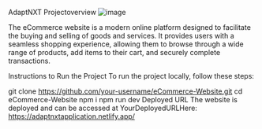 AdaptNXT
Projectoverview
![image](https://github.com/nileshpatil-15/AdaptNXT/assets/113256649/2af69bfe-71c6-482e-a0eb-ad4f1426a659)

The eCommerce website is a modern online platform designed to facilitate the buying and selling of goods and services. It provides users with a seamless shopping experience, allowing them to browse through a wide range of products, add items to their cart, and securely complete transactions.

Instructions to Run the Project
To run the project locally, follow these steps:

git clone https://github.com/your-username/eCommerce-Website.git
cd eCommerce-Website
npm i
npm run dev
Deployed URL
The website is deployed and can be accessed at YourDeployedURLHere: https://adaptnxtapplication.netlify.app/
